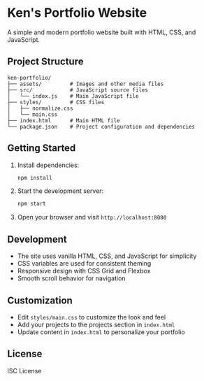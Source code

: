 # Ken's Portfolio Website

A simple and modern portfolio website built with HTML, CSS, and JavaScript.

## Project Structure

```
ken-portfolio/
├── assets/         # Images and other media files
├── src/            # JavaScript source files
│   └── index.js    # Main JavaScript file
├── styles/         # CSS files
│   ├── normalize.css
│   └── main.css
├── index.html      # Main HTML file
└── package.json    # Project configuration and dependencies
```

## Getting Started

1. Install dependencies:
   ```bash
   npm install
   ```

2. Start the development server:
   ```bash
   npm start
   ```

3. Open your browser and visit `http://localhost:8080`

## Development

- The site uses vanilla HTML, CSS, and JavaScript for simplicity
- CSS variables are used for consistent theming
- Responsive design with CSS Grid and Flexbox
- Smooth scroll behavior for navigation

## Customization

- Edit `styles/main.css` to customize the look and feel
- Add your projects to the projects section in `index.html`
- Update content in `index.html` to personalize your portfolio

## License

ISC License